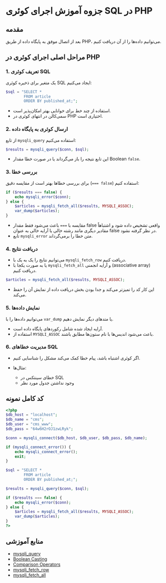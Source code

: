 # جزوه آموزش اجرای کوئری SQL در PHP

## مقدمه

بعد از اتصال موفق به پایگاه داده از طریق PHP، می‌توانیم داده‌ها را از آن دریافت کنیم.

## مراحل اصلی اجرای کوئری در PHP

### 1. تعریف کوئری SQL

یک متغیر برای ذخیره کوئری SQL ایجاد می‌کنیم:

```php
$sql = "SELECT *
        FROM article
        ORDER BY published_at;";
```

* استفاده از چند خط برای خوانایی بهتر امکان‌پذیر است.
* سمی‌کالن در انتهای کوئری در PHP اختیاری است.

### 2. ارسال کوئری به پایگاه داده

از تابع `mysqli_query` استفاده می‌کنیم:

```php
$results = mysqli_query($conn, $sql);
```

* این تابع نتیجه را باز می‌گرداند یا در صورت خطا مقدار Boolean `false`.

### 3. بررسی خطا

برای بررسی خطاها بهتر است از مقایسه دقیق (`=== false`) استفاده کنیم:

```php
if ($results === false) {
    echo mysqli_error($conn);
} else {
    $articles = mysqli_fetch_all($results, MYSQLI_ASSOC);
    var_dump($articles);
}
```

* مقایسه با `===` باعث می‌شود فقط مقدار false واقعی تشخیص داده شود و اشتباهاً مقادیر دیگری مانند رشته خالی یا آرایه خالی به عنوان false در نظر گرفته نشود.
* تابع `mysqli_error` متن خطا را برمی‌گرداند.

### 4. دریافت نتایج

* می‌توانیم نتایج را یک به یک با `mysqli_fetch_row` دریافت کنیم.
* یا به صورت یکجا با `mysqli_fetch_all` و آرایه انجمنی (associative array) دریافت کنیم.

```php
$articles = mysqli_fetch_all($results, MYSQLI_ASSOC);
```

* این کار کد را تمیزتر می‌کند و جدا بودن بخش دریافت داده از نمایش آن را حفظ می‌کند.

### 5. نمایش داده‌ها

می‌توانیم داده‌ها را با `var_dump` یا متدهای دیگر نمایش دهیم.

* آرایه ایجاد شده شامل رکوردهای پایگاه داده است.
* استفاده از `MYSQLI_ASSOC` باعث می‌شود اندیس‌ها با نام ستون‌ها مطابق باشند.

### 6. مدیریت خطاهای SQL

* اگر کوئری اشتباه باشد، پیام خطا کمک می‌کند مشکل را شناسایی کنیم.
* مثال‌ها:

  * خطای سینتکس در SQL
  * وجود نداشتن جدول مورد نظر

## کد کامل نمونه

```php
<?php
$db_host = "localhost";
$db_name = "cms";
$db_user = "cms_www";
$db_pass = "64w6H2rOJ1zwLRyk";

$conn = mysqli_connect($db_host, $db_user, $db_pass, $db_name);

if (mysqli_connect_error()) {
    echo mysqli_connect_error();
    exit;
}

$sql = "SELECT *
        FROM article
        ORDER BY published_at;";

$results = mysqli_query($conn, $sql);

if ($results === false) {
    echo mysqli_error($conn);
} else {
    $articles = mysqli_fetch_all($results, MYSQLI_ASSOC);
    var_dump($articles);
}
?>
```

## منابع آموزشی

* [mysqli_query](https://www.php.net/manual/en/mysqli.query.php)
* [Boolean Casting](https://www.php.net/manual/en/language.types.boolean.php#language.types.boolean.casting)
* [Comparison Operators](https://www.php.net/manual/en/language.operators.comparison.php)
* [mysqli_fetch_row](https://www.php.net/manual/en/mysqli-result.fetch-row.php)
* [mysqli_fetch_all](https://www.php.net/manual/en/mysqli-result.fetch-all.php)
